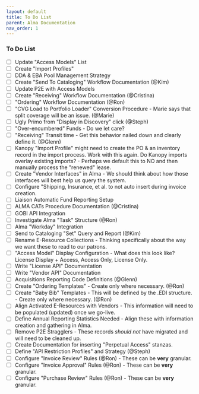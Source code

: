 ```yaml
---
layout: default
title: To Do List
parent: Alma Documentation
nav_order: 1
---
```


### To Do List

- [ ] Update "Access Models" List
- [ ] Create "Import Profiles"
- [ ] DDA & EBA Pool Management Strategy
- [ ] Create "Send To Cataloging" Workflow Documentation (@Kim)
- [ ] Update P2E with Access Models
- [ ] Create "Receiving" Workflow Documentation (@Cristina)
- [ ] "Ordering" Workflow Documentation (@Ron)
- [ ] "CVG Load to Portfolio Loader" Conversion Procedure - Marie says that split coverage will be an issue. (@Marie)
- [ ] Ugly Primo from "Display in Discovery" click (@Steph)
- [ ] "Over-encumbered" Funds - Do we let care?
- [ ] "Receiving" Transit time  - Get this behavior nailed down and clearly define it. (@Glenn)
- [ ] Kanopy "Import Profile" might need to create the PO & an inventory record in the import process. Work with this again. Do Kanopy imports overlay existing imports? - Perhaps we default this to NO and then manually process the "renewed" lease.
- [ ] Create "Vendor Interfaces" in Alma - We should think about how those interfaces will best help us query the system.
- [ ] Configure "Shipping, Insurance, et al. to not auto insert during invoice creation.
- [ ] Liaison Automatic Fund Reporting Setup
- [ ] ALMA CATs Procedure Documentation (@Cristina)
- [ ] GOBI API Integration
- [ ] Investigate Alma "Task" Structure (@Ron)
- [ ] Alma "Workday" Integration
- [ ] Send to Cataloging "Set" Query and Report (@Kim)
- [ ] Rename E-Resource Collections - Thinking specifically about the way we want these to read to our patrons.
- [ ] "Access Model" Display Configuration - What does this look like? License Display + Access, Access Only, License Only.
- [ ] Write "License API" Documentation
- [ ] Write "Vendor API" Documentation 
- [ ] Acquisitions Reporting Code Definitions (@Glenn)
- [ ] Create "Ordering Templates" - Create only where necessary. (@Ron)
- [ ] Create "Baby Bib" Templates - This will be defined by the .EDI structure. - Create only where necessary. (@Ron)
- [ ] Align Activated E-Resources with Vendors - This information will need to be populated (updated) once we go-live.
- [ ] Define Annual Reporting Statistics Needed - Align these with information creation and gathering in Alma.
- [ ] Remove P2E Stragglers - These records *should not* have migrated and will need to be cleaned up.
- [ ] Create Documentation for inserting "Perpetual Access" stanzas. 
- [ ] Define "API Restriction Profiles" and Strategy (@Steph)
- [ ] Configure "Invoice Review" Rules (@Ron) - These can be **very** granular.
- [ ] Configure "Invoice Approval" Rules (@Ron) - These can be **very** granular.
- [ ] Configure "Purchase Review" Rules (@Ron) - These can be **very** granular.
